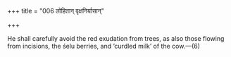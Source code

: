 +++
title = "006 लोहितान् वृक्षनिर्यासान्"

+++

He shall carefully avoid the red exudation from trees, as also those flowing from incisions, the śelu berries, and ‘curdled milk’ of the cow.—(6)